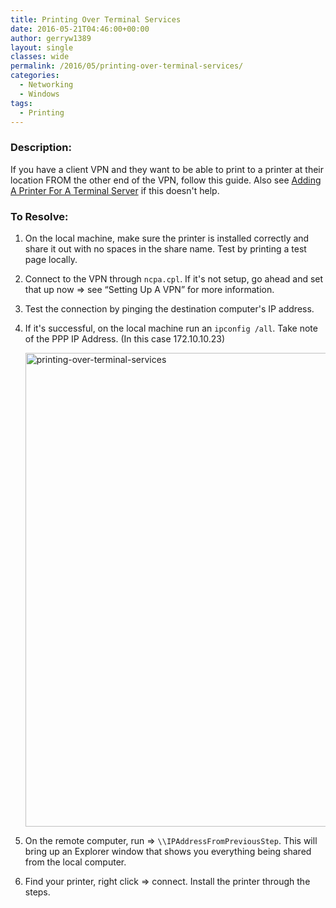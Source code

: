 ```yaml
---
title: Printing Over Terminal Services
date: 2016-05-21T04:46:00+00:00
author: gerryw1389
layout: single
classes: wide
permalink: /2016/05/printing-over-terminal-services/
categories:
  - Networking
  - Windows
tags:
  - Printing
---
```

<!--more-->

### Description:

If you have a client VPN and they want to be able to print to a printer at their location FROM the other end of the VPN, follow this guide. Also see [Adding A Printer For A Terminal Server](https://automationadmin.com/2016/05/add-a-printer-for-a-terminal-server/) if this doesn't help.


### To Resolve:

1. On the local machine, make sure the printer is installed correctly and share it out with no spaces in the share name. Test by printing a test page locally.

2. Connect to the VPN through `ncpa.cpl`. If it's not setup, go ahead and set that up now => see &#8220;Setting Up A VPN&#8221; for more information.

3. Test the connection by pinging the destination computer's IP address. 

4. If it's successful, on the local machine run an `ipconfig /all`. Take note of the PPP IP Address. (In this case 172.10.10.23)

   <img class="alignnone size-full wp-image-688" src="https://automationadmin.com/assets/images/uploads/2016/09/printing-over-terminal-services.png" alt="printing-over-terminal-services" width="661" height="758" srcset="https://automationadmin.com/assets/images/uploads/2016/09/printing-over-terminal-services.png 661w, https://automationadmin.com/assets/images/uploads/2016/09/printing-over-terminal-services-262x300.png 262w" sizes="(max-width: 661px) 100vw, 661px" />


5. On the remote computer, run => `\\IPAddressFromPreviousStep`. This will bring up an Explorer window that shows you everything being shared from the local computer.

6. Find your printer, right click => connect. Install the printer through the steps.